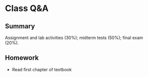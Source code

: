# Class Q&A

## Summary
Assignment and lab activities (30%); midterm tests (50%); final exam (20%).

## Homework
- Read first chapter of textbook
